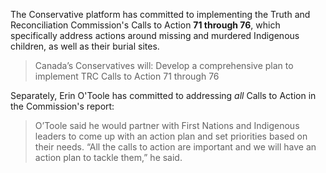 The Conservative platform has committed to implementing the Truth and Reconciliation Commission's Calls to Action **71 through 76**, which specifically address actions around missing and murdered Indigenous children, as well as their burial sites.

> Canada’s Conservatives will: Develop a comprehensive plan to implement TRC Calls to Action 71 through 76

Separately, Erin O'Toole has committed to addressing _all_ Calls to Action in the Commission's report:

> O’Toole said he would partner with First Nations and Indigenous leaders to come up with an action plan and set priorities based on their needs.
> “All the calls to action are important and we will have an action plan to tackle them,” he said.